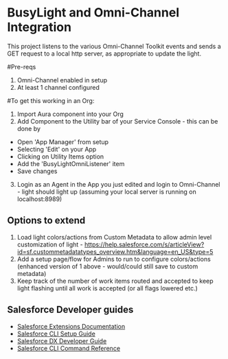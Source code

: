 # BusyLight and Omni-Channel Integration

This project listens to the various Omni-Channel Toolkit events and sends a GET request to a local http server, as appropriate to update the light.

#Pre-reqs
1. Omni-Channel enabled in setup 
2. At least 1 channel configured

#To get this working in an Org:
1. Import Aura component into your Org
2. Add Component to the Utility bar of your Service Console - this can be done by
 - Open 'App Manager' from setup
 - Selecting 'Edit' on your App
 - Clicking on Utility Items option
 - Add the 'BusyLightOmniListener' item
 - Save changes
3. Login as an Agent in the App you just edited and login to Omni-Channel - light should light up (assuming your local server is running on localhost:8989)


## Options to extend
1. Load light colors/actions from Custom Metadata to allow admin level customization of light - https://help.salesforce.com/s/articleView?id=sf.custommetadatatypes_overview.htm&language=en_US&type=5 
2. Add a setup page/flow for Admins to run to configure colors/actions (enhanced version of 1 above - would/could still save to custom metadata)
3. Keep track of the number of work items routed and accepted to keep light flashing until all work is accepted (or all flags lowered etc.)


## Salesforce Developer guides

- [Salesforce Extensions Documentation](https://developer.salesforce.com/tools/vscode/)
- [Salesforce CLI Setup Guide](https://developer.salesforce.com/docs/atlas.en-us.sfdx_setup.meta/sfdx_setup/sfdx_setup_intro.htm)
- [Salesforce DX Developer Guide](https://developer.salesforce.com/docs/atlas.en-us.sfdx_dev.meta/sfdx_dev/sfdx_dev_intro.htm)
- [Salesforce CLI Command Reference](https://developer.salesforce.com/docs/atlas.en-us.sfdx_cli_reference.meta/sfdx_cli_reference/cli_reference.htm)
